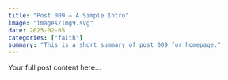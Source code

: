 ```yaml
---
title: "Post 009 — A Simple Intro"
image: "images/img9.svg"
date: 2025-02-05
categories: ["faith"]
summary: "This is a short summary of post 009 for homepage."
---
```


Your full post content here...
